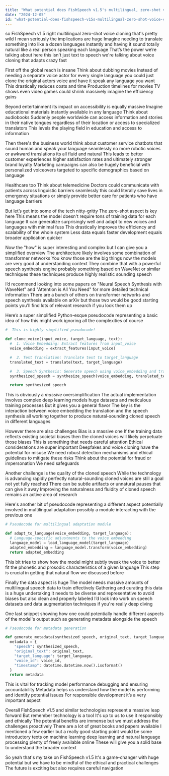 ```yaml
---
title: "What potential does FishSpeech v1.5's multilingual, zero-shot voice cloning hold for global applications?"
date: "2024-12-05"
id: "what-potential-does-fishspeech-v15s-multilingual-zero-shot-voice-cloning-hold-for-global-applications"
---
```


 so FishSpeech v1.5 right multilingual zero-shot voice cloning that's pretty wild  I mean seriously the implications are huge  Imagine needing to translate something into like a dozen languages instantly and having it sound totally natural like a real person speaking each language  That’s the power we’re talking about here this isn't just text to speech we're talking about voice cloning that adapts crazy fast

First off the global reach is insane  Think about dubbing movies  Instead of needing a separate voice actor for every single language you could just clone the original actors voice and have it speak any language you want  This drastically reduces costs and time  Production timelines for movies TV shows even video games could shrink massively imagine the efficiency gains

Beyond entertainment its impact on accessibility is equally massive  Imagine educational materials instantly available in any language  Think about audiobooks  Suddenly people worldwide can access information and stories in their native tongues regardless of their location or access to specialized translators  This levels the playing field in education and access to information

Then there's the business world think about customer service chatbots that sound human and speak your language seamlessly no more robotic voices or awkward translations its all fluid and natural  This leads to better customer experiences higher satisfaction rates and ultimately stronger brand loyalty  Marketing campaigns can also be hugely beneficial with personalized voiceovers targeted to specific demographics based on language

Healthcare too  Think about telemedicine  Doctors could communicate with patients across linguistic barriers seamlessly this could literally save lives in emergency situations or simply provide better care for patients who have language barriers

But let’s get into some of the tech nitty-gritty  The zero-shot aspect is key here  This means the model doesn't require tons of training data for each language  It can generalize surprisingly well and adapt to new voices and languages with minimal fuss  This drastically improves the efficiency and scalability of the whole system  Less data equals faster development equals broader application quicker

Now the "how" is super interesting and complex but I can give you a simplified overview  The architecture likely involves some combination of transformer networks  You know those are the big things now the models are very good at understanding context  They combine that with a powerful speech synthesis engine probably something based on WaveNet or similar techniques  these techniques produce highly realistic sounding speech

I’d recommend looking into some papers on  "Neural Speech Synthesis with WaveNet" and  "Attention is All You Need" for more detailed technical information  There are a bunch of others on transformer networks and speech synthesis available on  arXiv but those two would be good starting points you'll find lots of relevant research if you look them up


Here’s a super simplified Python-esque pseudocode representing a basic idea of how this might work ignoring all the complexities of course


```python
#  This is highly simplified pseudocode!

def clone_voice(input_voice, target_language, text):
  #  1. Voice Embedding: Extract features from input_voice
  voice_embedding = extract_features(input_voice)

  #  2. Text Translation: Translate text to target_language
  translated_text = translate(text, target_language)

  #  3. Speech Synthesis: Generate speech using voice_embedding and translated_text
  synthesized_speech = synthesize_speech(voice_embedding, translated_text)

  return synthesized_speech

```


This is obviously a *massive* oversimplification  The actual implementation involves complex deep learning models  huge datasets  and meticulous training processes  But it gives you a general flavor  The key is the interaction between voice embedding the translation and the speech synthesis  all working together to produce natural-sounding cloned speech in different languages


However there are also challenges  Bias is a massive one  If the training data reflects existing societal biases then the cloned voices will likely perpetuate those biases  This is something that needs careful attention  Ethical considerations are super important  Deepfakes and voice cloning have the potential for misuse  We need robust detection mechanisms and ethical guidelines to mitigate these risks  Think about the potential for fraud or impersonation  We need safeguards

Another challenge is the quality of the cloned speech  While the technology is advancing rapidly  perfectly natural-sounding cloned voices are still a goal not yet fully reached  There can be subtle artifacts or unnatural pauses that can give it away  Improving the naturalness and fluidity of cloned speech remains an active area of research


Here's another bit of pseudocode representing a different aspect potentially involved in multilingual adaptation possibly a module interacting with the previous one

```python
# Pseudocode for multilingual adaptation module

def adapt_to_language(voice_embedding, target_language):
  # Language-specific adjustments to the voice embedding
  language_model = load_language_model(target_language)
  adapted_embedding = language_model.transform(voice_embedding)
  return adapted_embedding

```

This bit tries to show how the model might subtly tweak the voice to better fit the phonetic and prosodic characteristics of a given language  This step is crucial in getting that natural flow we discussed before


Finally the data aspect is huge  The model needs massive amounts of multilingual speech data to train effectively  Gathering and curating this data is a huge undertaking  It needs to be diverse and representative to avoid biases but also clean and properly labeled   I’d look into work on speech datasets and data augmentation techniques if you're really deep diving  


One last snippet showing how one could potentially handle different aspects of the model's output such as generating metadata alongside the speech

```python
# Pseudocode for metadata generation

def generate_metadata(synthesized_speech, original_text, target_language, voice_id):
  metadata = {
    "speech": synthesized_speech,
    "original_text": original_text,
    "target_language": target_language,
    "voice_id": voice_id,
    "timestamp": datetime.datetime.now().isoformat()
  }
  return metadata

```


This is vital for tracking model performance debugging and ensuring accountability  Metadata helps us understand how the model is performing and identify potential issues  For responsible development it’s a very important aspect


Overall FishSpeech v1.5 and similar technologies represent a massive leap forward  But remember technology is a tool  It's up to us to use it responsibly and ethically  The potential benefits are immense but we must address the challenges proactively  There are a lot of great books and papers  available  I mentioned a few earlier but a really good starting point would be some introductory texts on machine learning  deep learning  and natural language processing  plenty of freely available online  These will give you a solid base to understand the broader context


So yeah that's my take on FishSpeech v1.5  It's a game-changer with huge potential but we have to be mindful of the ethical and practical challenges  The future is exciting but also requires careful navigation
